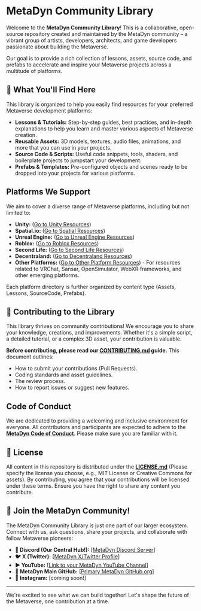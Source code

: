 # MetaDyn Community Library

Welcome to the **MetaDyn Community Library**! This is a collaborative, open-source repository created and maintained by the MetaDyn community – a vibrant group of artists, developers, architects, and game developers passionate about building the Metaverse.

Our goal is to provide a rich collection of lessons, assets, source code, and prefabs to accelerate and inspire your Metaverse projects across a multitude of platforms.

## 🚀 What You'll Find Here

This library is organized to help you easily find resources for your preferred Metaverse development platforms:

* **Lessons & Tutorials:** Step-by-step guides, best practices, and in-depth explanations to help you learn and master various aspects of Metaverse creation.
* **Reusable Assets:** 3D models, textures, audio files, animations, and more that you can use in your projects.
* **Source Code & Scripts:** Useful code snippets, tools, shaders, and boilerplate projects to jumpstart your development.
* **Prefabs & Templates:** Pre-configured objects and scenes ready to be dropped into your projects for various platforms.

## Platforms We Support

We aim to cover a diverse range of Metaverse platforms, including but not limited to:

* **Unity:** ([Go to Unity Resources](./Unity/))
* **Spatial.io:** ([Go to Spatial Resources](./Spatial/))
* **Unreal Engine:** ([Go to Unreal Engine Resources](./UnrealEngine/))
* **Roblox:** ([Go to Roblox Resources](./Roblox/))
* **Second Life:** ([Go to Second Life Resources](./SecondLife/))
* **Decentraland:** ([Go to Decentraland Resources](./Decentraland/))
* **Other Platforms:** ([Go to Other Platform Resources](./OtherPlatforms/)) - For resources related to VRChat, Sansar, OpenSimulator, WebXR frameworks, and other emerging platforms.

Each platform directory is further organized by content type (Assets, Lessons, SourceCode, Prefabs).

## 🤝 Contributing to the Library

This library thrives on community contributions! We encourage you to share your knowledge, creations, and improvements. Whether it's a simple script, a detailed tutorial, or a complex 3D asset, your contribution is valuable.

**Before contributing, please read our [CONTRIBUTING.md](CONTRIBUTING.md) guide.** This document outlines:
* How to submit your contributions (Pull Requests).
* Coding standards and asset guidelines.
* The review process.
* How to report issues or suggest new features.

## Code of Conduct

We are dedicated to providing a welcoming and inclusive environment for everyone. All contributors and participants are expected to adhere to the **[MetaDyn Code of Conduct](CODE_OF_CONDUCT.md)**. Please make sure you are familiar with it.

## 📜 License

All content in this repository is distributed under the **[LICENSE.md](LICENSE.md)** (Please specify the license you choose, e.g., MIT License or Creative Commons for assets). By contributing, you agree that your contributions will be licensed under these terms. Ensure you have the right to share any content you contribute.

## 🔗 Join the MetaDyn Community!

The MetaDyn Community Library is just one part of our larger ecosystem. Connect with us, ask questions, share your projects, and collaborate with fellow Metaverse pioneers:

* **💬 Discord (Our Central Hub!):** [[MetaDyn Discord Server](http://discord.gg/7WR3gywFpB)]
* **🐦 X (Twitter):** [[MetaDyn X/Twitter Profile](https://x.com/MetaverseDyn)]
* **▶️ YouTube:** [[Link to your MetaDyn YouTube Channel](https://www.youtube.com/@MetaverseDynamix)]
* **🐙 MetaDyn Main GitHub:** [[Primary MetaDyn GitHub org](https://github.com/MetaDyn)]
* **📸 Instagram:** [coming soon!]


---

We're excited to see what we can build together! Let's shape the future of the Metaverse, one contribution at a time.